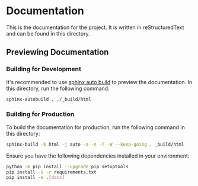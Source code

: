 # Documentation
This is the documentation for the project. It is written in reStructuredText and can be found in this directory.

## Previewing Documentation
### Building for Development
It's recommended to use [sphinx auto build](https://pypi.org/project/sphinx-autobuild/) to preview the documentation. 
In this directory, run the following command:

```bash
sphinx-autobuild . ./_build/html
```

### Building for Production
To build the documentation for production, run the following command in this directory:

```bash
sphinx-build -b html -j auto -a -n -T -W --keep-going . _build/html
```

Ensure you have the following dependencies installed in your environment:

```bash
python -m pip install --upgrade pip setuptools
pip install -U -r requirements.txt
pip install -e .[docs]
```